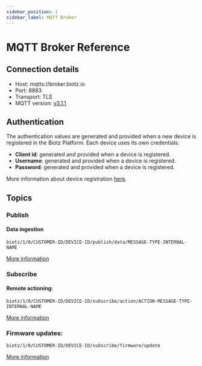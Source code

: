 ```yaml
---
sidebar_position: 1
sidebar_label: MQTT Broker
---
```

# MQTT Broker Reference

## Connection details
- Host: mqtts://broker.biotz.io
- Port: 8883
- Transport: TLS
- MQTT version: <a href="http://docs.oasis-open.org/mqtt/mqtt/v3.1.1/csprd02/mqtt-v3.1.1-csprd02.html" target="_self">v3.1.1</a>
## Authentication
The authentication values are generated and provided when a new device is registered in the Biotz Platform. Each device uses its own credentials.

- **Client id**: generated and provided when a device is registered.
- **Username**: generated and provided when a device is registered.
- **Password**: generated and provided when a device is registered.

More information about device registration <a href="/academy/docs/Tutorials/Getting started/Step 1 - Creating a Device Type" target="_self">here</a>.

## Topics

### Publish

#### Data ingestion

```
biotz/1/0/CUSTOMER-ID/DEVICE-ID/publish/data/MESSAGE-TYPE-INTERNAL-NAME
```
<a href="/academy/docs/How-to guides/How to publish device data" target="_self">More information</a>

### Subscribe

#### Remote actioning:‍

```
biotz/1/0/CUSTOMER-ID/DEVICE-ID/subscribe/action/ACTION-MESSAGE-TYPE-INTERNAL-NAME
```
<a href="/academy/docs/How-to guides/How to configure and trigger a remote action in devices" target="_self">More information</a>

### Firmware updates:

```
biotz/1/0/CUSTOMER-ID/DEVICE-ID/subscribe/firmware/update
```
<a href="/academy/docs/How-to guides/How to update device firmware" target="_self">More information</a>

